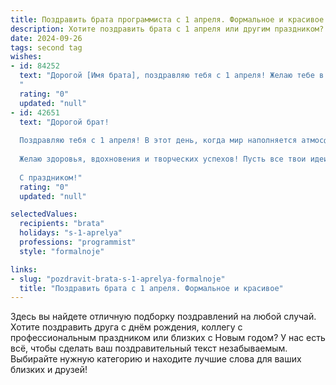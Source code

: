 ```yaml
---
title: Поздравить брата программиста с 1 апреля. Формальное и красивое
description: Хотите поздравить брата с 1 апреля или другим праздником? Наш ИИ создаст незабываемое поздравление, а вы обязательно выделитесь среди других.  
date: 2024-09-26
tags: second tag
wishes:
- id: 84252
  text: "Дорогой [Имя брата], поздравляю тебя с 1 апреля! Желаю тебе в этот день, и во все дни года, успехов в твоей важной и интересной работе программиста, неиссякаемого вдохновения,  творческих свершений и реализации всех задуманных проектов. Пусть все баги будут легко исправлены, а код работает безупречно. Счастья, здоровья и благополучия!
  "
  rating: "0"
  updated: "null"
- id: 42651
  text: "Дорогой брат!
  
  Поздравляю тебя с 1 апреля! В этот день, когда мир наполняется атмосферой веселья и шуток, хочу пожелать тебе, чтобы каждый твой день был наполнен яркими моментами, радостью и смехом. Как талантливый программист, ты умеешь создавать удивительные вещи, и пусть каждый новый проект приносит тебе не только профессиональное удовлетворение, но и радость открытий.
  
  Желаю здоровья, вдохновения и творческих успехов! Пусть все твои идеи реализуются с легкостью, а жизнь будет насыщенной и интересной.
  
  С праздником!"
  rating: "0"
  updated: "null"

selectedValues:
  recipients: "brata"
  holidays: "s-1-aprelya"
  professions: "programmist"
  style: "formalnoje"

links:
- slug: "pozdravit-brata-s-1-aprelya-formalnoje"
  title: "Поздравить брата с 1 апреля. Формальное и красивое"
---
```


Здесь вы найдете отличную подборку поздравлений на любой случай.
Хотите поздравить друга с днём рождения, коллегу с профессиональным праздником или близких с Новым годом? У нас есть всё, чтобы сделать ваш поздравительный текст незабываемым. Выбирайте нужную категорию и находите лучшие слова для ваших близких и друзей!
